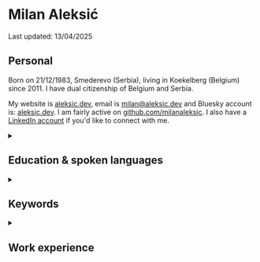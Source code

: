 # Milan Aleksić

Last updated: 13/04/2025

## Personal

Born on 21/12/1983, Smederevo (Serbia), living in Koekelberg (Belgium) since 2011. I have dual citizenship of Belgium and Serbia.

My website is [aleksic.dev](https://aleksic.dev), email is [milan@aleksic.dev](mailto:milan@aleksic.dev) and Bluesky account is: [aleksic.dev](https://bsky.app/profile/aleksic.dev).
I am fairly active on [github.com/milanaleksic](https://github.com/milanaleksic).
I also have a [LinkedIn account](https://www.linkedin.com/in/milanaleksic) if you'd like to connect with me.

<details><summary><h2>Education & spoken languages</h2></summary>

Dipl. Ing. Computer Science & Engineering (2008) from *University of Belgrade* (Serbia), Faculty of Electrical Engineering (ETF). “NARIC – Vlaanderen” [recognized my diploma as M.Sc.](https://aleksic.dev/public/cv-nostrification).

I can speak in the following languages: **Serbian** (mother tongue), **English** (fluent), **Dutch** ([C1 Effectiveness 1](https://aleksic.dev/public/cefr_en_overzicht_nt2_aanbod.pdf)), **French** (A2, basic level)

</details>

<details><summary><h2>Keywords</h2></summary>

Java, Go, AWS, Python, PostgreSQL, MySQL

</details>

<details><summary><h2>Work experience</h2></summary>

<details><summary><h3>[2020-...] Senior Software Engineer @ Soda (Brussels, Belgium)</h3></summary>

My role was soda.io Cloud Backend founding engineer (since late spring 2025 also a member of the platform "Foundational" team). Programming languages I used were Java, Python and Go.

I became the company backend & MySQL perf guy and helped the company grow 100x in customers and revenue over 5 years without high-profile incidents of the Soda Cloud product.

I also made an internal tool (`dogo`) for DevOps tasks: feature flip management, backend runtime reconfiguration, deep incident analysis, prod environment access authz - v1 in Python, v2 in Go (using our own and also external APIs: AWS/Okta/Datadog, SQLite, Perfetto).

</details>

<details><summary><h3>[2017-2020] Expert Software Engineer @ TomTom (Ghent, Belgium)</h3></summary>

#### CCE Team

Feature development and maintenance of various core systems and applications in *MPU Core Coverage Creation & Extension* team

Projects:

- *MLF library*: authored code-generated Java wrapper around GDAL OpenFileGDB (later extended to PostGIS and GeoPackage).
  + Custom ANTLR grammar for extended validation, Python/Markdown doc generator
- *Sinatra*: Led migration of a complex process into AWS for GIS source data digestion
  + PostgreSQL RDS, Spring Boot 2, SQS, ECS, Terraform, Vue.js
- *Pupin*: created machine learning cloud service for data classification (plural junctions problem)
  + Training: PostGIS, Python, Scikit-Learn, XGBoost, (Geo)Pandas, Jupyter
  + Online+Batch prediction: Terraform / AWS ECS, Spring Boot 2, XGBoost, REST
- *Dumbo*: migration of internal heavily used batch processing tool into the cloud
  + AWS Batch, ECS, PostgreSQL, S3, X-Ray; Spring Boot 2, Terraform, Python, Jenkins
- *Excelsior*: process orchestration service
  + [States Language implementation](https://states-language.net/spec.html) (spec only), ECS+Lambda, Java 11, Python 3

#### Hermes team

Feature development on new long-term systems and applications in *Hermes* team

Projects:

- *Nozem*: always-up-to-date OpenStreetMap ingestion service into core TomTom data layer
  + Kafka, PostgreSQL, Python, Spring Boot, Jenkins
- *Lego*: automated OpenStreetMap features ingestion
  + Kubernetes on Azure Cloud, Python, Java, QGIS Python plugins

</details>

<details><summary><h3>[2013-2017] {Senior, Lead} Software Engineer @ Basware (Aalst, Belgium)</h3></summary>

Projects:

- *Basware Network Portal*: Full-stack development role on online and internal services
  + Tech stack: Play2, Scala, Java8, MongoDB, Spring, Chef, Go
  + Rewritten core validation business rules implementation (Java)
- *Basware e-Archiving*: DevOps lead-in-charge and one of lead developers
  + Tech stack: CloudFormation, Jenkins, Bash, AWS CLI
  + Cloud stack: Java Lambda functions, API GW, S3, DynamoDB, SQS, Splunk
- *Norsu* (Groovy, Cucumber, Gradle): Cross-systems end-to-end testing
- Business Metrics dashboards (Akka and Dashing.io)
- Migration of legacy Resin applications to Tomcat cluster
  + Oracle DB, JSP, RMI, Ant, Tomcat, Apache2
- *HAL9000* (Golang): Flowdock bot (CI/CD automation helper for 100+ developers)

</details>
  
<details><summary><h3>[2006-213] Previous work experience</h3></summary>

<p><footer>Reach out for a chat if you want more details about things in this list.</footer></p>
  
**2014**: Freelance Consultant (remote) @ Gtech UK (_Brussels, Belgium_)

**2011-2013**: Software consultant @ Cronos (Belgium) (_Brussels, Belgium_)
  
**2009-2011**: Software Engineer II @ Gtech G2 Sports Betting (_Belgrade, Serbia_)

**2007-2009**: Java Developer @ Arius (_Belgrade, Serbia_)

**2006**: Intern software developer @ ESAProjekt (_Katowice, Poland_)

</details>

<details><summary><h2>Selected open source projects</h2></summary>

- Advent of Code 2023: [https://github.com/milanaleksic/adventofcode2023](https://github.com/milanaleksic/adventofcode2023) (Zig)
- Personal Web site: [https://github.com/milanaleksic/aleksic.dev](https://github.com/milanaleksic/aleksic.dev) (Hugo, Cloudflare Pages)
- Advent of Code 2018: [https://github.com/milanaleksic/adventofcode2018](https://github.com/milanaleksic/adventofcode2018) (Go) 

</details>

<details><summary><h2>Selected closed source personal projects</h2></summary>

- Home Laboratory: a hybrid cluster (arm/amd, RPis/NUC Proxmox, home/Oracle Cloud) connected using Tailscale, and with a Synology NAS. Uses Ansible for foundational setup and HashiCorp Nomad for container scheduling (40+ services like Gitea, Minecraft, yarr, etc.). Deep monitoring via Grafana Stack and InfluxDB. Slowly migrated to k3s.
- Thought Train (Go, PostgreSQL, NATS, htmx) my main side project: a feature-rich web page content extraction, note taking & book annotation distributed service; utlizes an ANTLR Search Query grammar, Pulumi AWS and with dedicated mobile applications (Android, iOS, using Flutter) and a Chrome Extension (Svelte)
- Batler (Go): personal Telegram bot I use for homelab automation tasks and as the main notification pipeline
- Novinarnica (Go): content crawler and CBR packager of magazines

</details>

